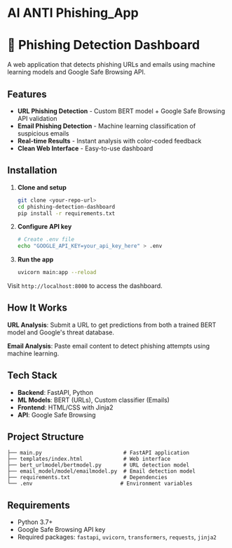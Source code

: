 # AI ANTI Phishing_App

# 🔎 Phishing Detection Dashboard

A web application that detects phishing URLs and emails using machine learning models and Google Safe Browsing API.

## Features

- **URL Phishing Detection** - Custom BERT model + Google Safe Browsing API validation
- **Email Phishing Detection** - Machine learning classification of suspicious emails  
- **Real-time Results** - Instant analysis with color-coded feedback
- **Clean Web Interface** - Easy-to-use dashboard

## Installation

1. **Clone and setup**
   ```bash
   git clone <your-repo-url>
   cd phishing-detection-dashboard
   pip install -r requirements.txt
   ```

2. **Configure API key**
   ```bash
   # Create .env file
   echo "GOOGLE_API_KEY=your_api_key_here" > .env
   ```

3. **Run the app**
   ```bash
   uvicorn main:app --reload
   ```

Visit `http://localhost:8000` to access the dashboard.

## How It Works

**URL Analysis**: Submit a URL to get predictions from both a trained BERT model and Google's threat database.

**Email Analysis**: Paste email content to detect phishing attempts using machine learning.

## Tech Stack

- **Backend**: FastAPI, Python
- **ML Models**: BERT (URLs), Custom classifier (Emails)
- **Frontend**: HTML/CSS with Jinja2
- **API**: Google Safe Browsing

## Project Structure

```
├── main.py                          # FastAPI application
├── templates/index.html             # Web interface
├── bert_urlmodel/bertmodel.py       # URL detection model
├── email_model/model/emailmodel.py  # Email detection model
├── requirements.txt                 # Dependencies
└── .env                            # Environment variables
```

## Requirements

- Python 3.7+
- Google Safe Browsing API key
- Required packages: `fastapi`, `uvicorn`, `transformers`, `requests`, `jinja2`